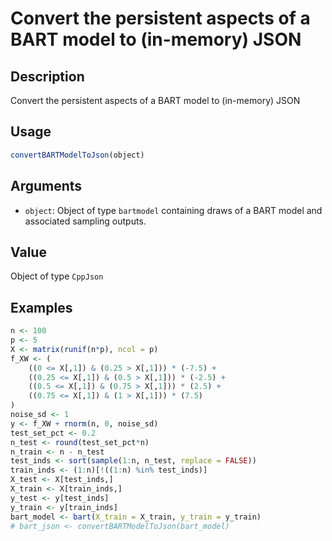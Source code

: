 # Convert the persistent aspects of a BART model to (in-memory) JSON

## Description

Convert the persistent aspects of a BART model to (in-memory) JSON

## Usage

```r
convertBARTModelToJson(object)
```

## Arguments

* `object`: Object of type `bartmodel` containing draws of a BART model and associated sampling outputs.

## Value

Object of type `CppJson`

## Examples

```r
n <- 100
p <- 5
X <- matrix(runif(n*p), ncol = p)
f_XW <- (
    ((0 <= X[,1]) & (0.25 > X[,1])) * (-7.5) + 
    ((0.25 <= X[,1]) & (0.5 > X[,1])) * (-2.5) + 
    ((0.5 <= X[,1]) & (0.75 > X[,1])) * (2.5) + 
    ((0.75 <= X[,1]) & (1 > X[,1])) * (7.5)
)
noise_sd <- 1
y <- f_XW + rnorm(n, 0, noise_sd)
test_set_pct <- 0.2
n_test <- round(test_set_pct*n)
n_train <- n - n_test
test_inds <- sort(sample(1:n, n_test, replace = FALSE))
train_inds <- (1:n)[!((1:n) %in% test_inds)]
X_test <- X[test_inds,]
X_train <- X[train_inds,]
y_test <- y[test_inds]
y_train <- y[train_inds]
bart_model <- bart(X_train = X_train, y_train = y_train)
# bart_json <- convertBARTModelToJson(bart_model)
```

